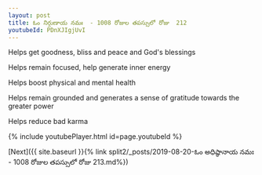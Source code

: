 ```yaml
---
layout: post
title: ఓం నిర్గుణాయ నమః  - 1008 రోజుల తపస్సులో రోజు  212
youtubeId: PDnXJIgjUvI
---
```

 
 
Helps get goodness, bliss and peace and God's blessings
 
Helps remain focused, help generate inner energy 
 
Helps boost physical and mental health 
 
Helps remain grounded and generates a sense of gratitude towards the greater power 
 
Helps reduce bad karma
 
 
 
 


{% include youtubePlayer.html id=page.youtubeId %}
 
[Next]({{ site.baseurl }}{% link  split2/_posts/2019-08-20-ఓం అధిష్ఠానాయ నమః  - 1008 రోజుల తపస్సులో రోజు  213.md%})
 
